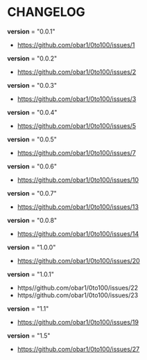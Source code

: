 # CHANGELOG

__version__ = "0.0.1"
- https://github.com/obar1/0to100/issues/1

__version__ = "0.0.2"
- https://github.com/obar1/0to100/issues/2

__version__ = "0.0.3"
- https://github.com/obar1/0to100/issues/3

__version__ = "0.0.4"
- https://github.com/obar1/0to100/issues/5

__version__ = "0.0.5"
- https://github.com/obar1/0to100/issues/7

__version__ = "0.0.6"
- https://github.com/obar1/0to100/issues/10

__version__ = "0.0.7"
- https://github.com/obar1/0to100/issues/13

__version__ = "0.0.8"
- https://github.com/obar1/0to100/issues/14

__version__ = "1.0.0"
- https://github.com/obar1/0to100/issues/20

__version__ = "1.0.1"
- https//github.com/obar1/0to100/issues/22
- https//github.com/obar1/0to100/issues/23

__version__ = "1.1"
- https://github.com/obar1/0to100/issues/19

__version__ = "1.5"
- https://github.com/obar1/0to100/issues/27
